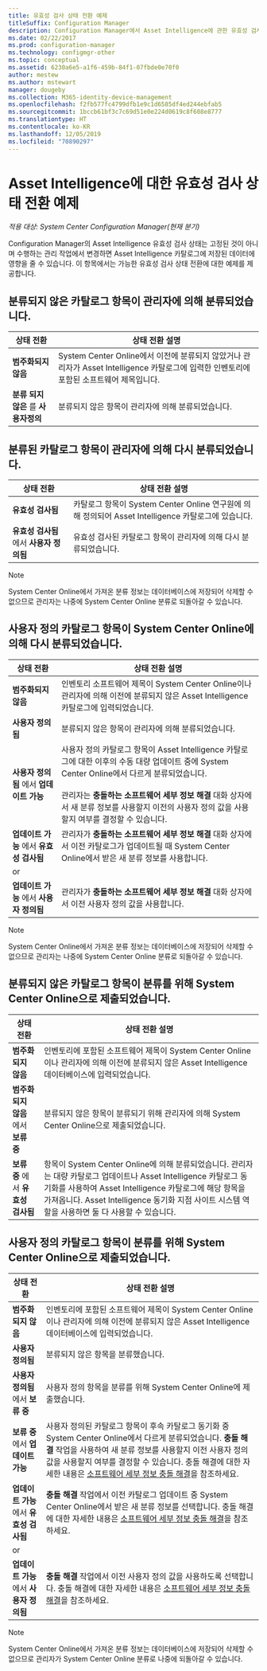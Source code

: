 ```yaml
---
title: 유효성 검사 상태 전환 예제
titleSuffix: Configuration Manager
description: Configuration Manager에서 Asset Intelligence에 관한 유효성 검사 상태 전환 예제를 참조하세요.
ms.date: 02/22/2017
ms.prod: configuration-manager
ms.technology: configmgr-other
ms.topic: conceptual
ms.assetid: 6230a6e5-a1f6-459b-84f1-07fbde0e70f0
author: mestew
ms.author: mstewart
manager: dougeby
ms.collection: M365-identity-device-management
ms.openlocfilehash: f2fb577fc4799dfb1e9c1d6585df4ed244ebfab5
ms.sourcegitcommit: 1bccb61bf3c7c69d51e0e224d0619c8f608e8777
ms.translationtype: HT
ms.contentlocale: ko-KR
ms.lasthandoff: 12/05/2019
ms.locfileid: "70890297"
---
```

# <a name="example-validation-state-transitions-for-asset-intelligence"></a>Asset Intelligence에 대한 유효성 검사 상태 전환 예제

*적용 대상: System Center Configuration Manager(현재 분기)*

Configuration Manager의 Asset Intelligence 유효성 검사 상태는 고정된 것이 아니며 수행하는 관리 작업에서 변경하면 Asset Intelligence 카탈로그에 저장된 데이터에 영향을 줄 수 있습니다. 이 항목에서는 가능한 유효성 검사 상태 전환에 대한 예제를 제공합니다.

##  <a name="BKMK_UncategorizedIsCategorized"></a> 분류되지 않은 카탈로그 항목이 관리자에 의해 분류되었습니다.  

|**상태 전환**|**상태 전환 설명**|  
|--------------------------|--------------------------------------|  
|**범주화되지 않음**|System Center Online에서 이전에 분류되지 않았거나 관리자가 Asset Intelligence 카탈로그에 입력한 인벤토리에 포함된 소프트웨어 제목입니다.|  
|**분류 되지 않은** 를 **사용자정의**|분류되지 않은 항목이 관리자에 의해 분류되었습니다.|  

##  <a name="BKMK_CategorizedIsReCategorized"></a> 분류된 카탈로그 항목이 관리자에 의해 다시 분류되었습니다.  

|**상태 전환**|**상태 전환 설명**|  
|--------------------------|--------------------------------------|  
|**유효성 검사됨**|카탈로그 항목이 System Center Online 연구원에 의해 정의되어 Asset Intelligence 카탈로그에 있습니다.|  
|**유효성 검사됨** 에서 **사용자 정의됨**|유효성 검사된 카탈로그 항목이 관리자에 의해 다시 분류되었습니다.|  

> [!NOTE]  
>  System Center Online에서 가져온 분류 정보는 데이터베이스에 저장되어 삭제할 수 없으므로 관리자는 나중에 System Center Online 분류로 되돌아갈 수 있습니다.  

##  <a name="BKMK_UserDefinedIsRecategorized"></a> 사용자 정의 카탈로그 항목이 System Center Online에 의해 다시 분류되었습니다.  

|**상태 전환**|**상태 전환 설명**|  
|--------------------------|--------------------------------------|  
|**범주화되지 않음**|인벤토리 소프트웨어 제목이 System Center Online이나 관리자에 의해 이전에 분류되지 않은 Asset Intelligence 카탈로그에 입력되었습니다.|  
|**사용자 정의됨**|분류되지 않은 항목이 관리자에 의해 분류되었습니다.|  
|**사용자 정의됨** 에서 **업데이트 가능**|사용자 정의 카탈로그 항목이 Asset Intelligence 카탈로그에 대한 이후의 수동 대량 업데이트 중에 System Center Online에서 다르게 분류되었습니다.<br /><br /> 관리자는 **충돌하는 소프트웨어 세부 정보 해결** 대화 상자에서 새 분류 정보를 사용할지 이전의 사용자 정의 값을 사용할지 여부를 결정할 수 있습니다.|  
|**업데이트 가능** 에서 **유효성 검사됨**|관리자가 **충돌하는 소프트웨어 세부 정보 해결** 대화 상자에서 이전 카탈로그가 업데이트될 때 System Center Online에서 받은 새 분류 정보를 사용합니다.|  
|or||  
|**업데이트 가능** 에서 **사용자 정의됨**|관리자가 **충돌하는 소프트웨어 세부 정보 해결** 대화 상자에서 이전 사용자 정의 값을 사용합니다.|  

> [!NOTE]  
>  System Center Online에서 가져온 분류 정보는 데이터베이스에 저장되어 삭제할 수 없으므로 관리자는 나중에 System Center Online 분류로 되돌아갈 수 있습니다.  

##  <a name="BKMK_UncategorizedIsSubmitted"></a> 분류되지 않은 카탈로그 항목이 분류를 위해 System Center Online으로 제출되었습니다.  

|**상태 전환**|**상태 전환 설명**|  
|--------------------------|--------------------------------------|  
|**범주화되지 않음**|인벤토리에 포함된 소프트웨어 제목이 System Center Online이나 관리자에 의해 이전에 분류되지 않은 Asset Intelligence 데이터베이스에 입력되었습니다.|  
|**범주화되지 않음** 에서 **보류 중**|분류되지 않은 항목이 분류되기 위해 관리자에 의해 System Center Online으로 제출되었습니다.|  
|**보류 중** 에서 **유효성 검사됨**|항목이 System Center Online에 의해 분류되었습니다. 관리자는 대량 카탈로그 업데이트나 Asset Intelligence 카탈로그 동기화를 사용하여 Asset Intelligence 카탈로그에 해당 항목을 가져옵니다. Asset Intelligence 동기화 지점 사이트 시스템 역할을 사용하면 둘 다 사용할 수 있습니다.|  

##  <a name="BKMK_UserDefinedIsSubmitted"></a> 사용자 정의 카탈로그 항목이 분류를 위해 System Center Online으로 제출되었습니다.  

|**상태 전환**|**상태 전환 설명**|  
|--------------------------|--------------------------------------|  
|**범주화되지 않음**|인벤토리에 포함된 소프트웨어 제목이 System Center Online이나 관리자에 의해 이전에 분류되지 않은 Asset Intelligence 데이터베이스에 입력되었습니다.|  
|**사용자 정의됨**|분류되지 않은 항목을 분류했습니다.|  
|**사용자 정의됨** 에서 **보류 중**|사용자 정의 항목을 분류를 위해 System Center Online에 제출했습니다.|  
|**보류 중** 에서 **업데이트 가능**|사용자 정의된 카탈로그 항목이 후속 카탈로그 동기화 중 System Center Online에서 다르게 분류되었습니다. **충돌 해결** 작업을 사용하여 새 분류 정보를 사용할지 이전 사용자 정의 값을 사용할지 여부를 결정할 수 있습니다. 충돌 해결에 대한 자세한 내용은 [소프트웨어 세부 정보 충돌 해결](../../../../core/clients/manage/asset-intelligence/operations-for-asset-intelligence.md#BKMK_ResolveSoftwareDetails)을 참조하세요.|  
|**업데이트 가능** 에서 **유효성 검사됨**|**충돌 해결** 작업에서 이전 카탈로그 업데이트 중 System Center Online에서 받은 새 분류 정보를 선택합니다. 충돌 해결에 대한 자세한 내용은 [소프트웨어 세부 정보 충돌 해결](../../../../core/clients/manage/asset-intelligence/operations-for-asset-intelligence.md#BKMK_ResolveSoftwareDetails)을 참조하세요.|  
|or||  
|**업데이트 가능** 에서 **사용자 정의됨**|**충돌 해결** 작업에서 이전 사용자 정의 값을 사용하도록 선택합니다. 충돌 해결에 대한 자세한 내용은 [소프트웨어 세부 정보 충돌 해결](../../../../core/clients/manage/asset-intelligence/operations-for-asset-intelligence.md#BKMK_ResolveSoftwareDetails)을 참조하세요.|  

> [!NOTE]  
>  System Center Online에서 가져온 분류 정보는 데이터베이스에 저장되어 삭제할 수 없으므로 관리자가 System Center Online 분류로 나중에 되돌아갈 수 있습니다.  
